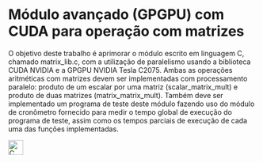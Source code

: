# Módulo avançado (GPGPU) com CUDA para operação com matrizes

O objetivo deste trabalho é aprimorar o módulo escrito em linguagem C, chamado matrix_lib.c, com a utilização de paralelismo usando a biblioteca CUDA NVIDIA e a GPGPU NVIDIA Tesla C2075. Ambas as operações aritméticas com matrizes devem ser implementadas com processamento paralelo: produto de um escalar por uma matriz (scalar_matrix_mult) e produto de duas matrizes (matrix_matrix_mult). Também deve ser implementado um programa de teste deste módulo fazendo uso do módulo de cronômetro fornecido para medir o tempo global de execução do programa de teste, assim como os tempos parciais de execução de cada uma das funções implementadas.


<img align="left" alt="C" width="30px" style="padding-right:10px;"  src="https://user-images.githubusercontent.com/38985296/214684826-4f12a1ab-230d-4e46-adcb-ba1dc38ead88.png" />
